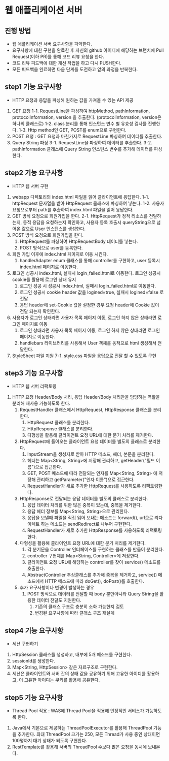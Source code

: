 # 웹 애플리케이션 서버
## 진행 방법
* 웹 애플리케이션 서버 요구사항을 파악한다.
* 요구사항에 대한 구현을 완료한 후 자신의 github 아이디에 해당하는 브랜치에 Pull Request(이하 PR)를 통해 코드 리뷰 요청을 한다.
* 코드 리뷰 피드백에 대한 개선 작업을 하고 다시 PUSH한다.
* 모든 피드백을 완료하면 다음 단계를 도전하고 앞의 과정을 반복한다.

## step1 기능 요구사항
* HTTP 요청과 응답을 파싱해 원하는 값을 가져올 수 있는 API 제공
1. GET 요청
   1-1. RequestLine을 파싱하여 httpMethod, pathInformation, protocolInformation, version 을 추출한다. (protocolInformation, version은 하나의 클래스로)
   1-2. class 분리를 통해 인스턴스 변수 별 유효성 검사를 진행한다.
   1-3. Http method인 GET, POST를 enum으로 구현한다.
2. POST 요청 : GET 요청과 마찬가지로 RequestLine 파싱하여 데이터를 추출한다.
3. Query String 파싱
   3-1. RequestLine을 파싱하여 데이터를 추출한다.
   3-2. pathInformation 클래스에 Query String 인스턴스 변수를 추가해 데이터를 파싱한다.

## step2 기능 요구사항
* HTTP 웹 서버 구현
1. webapp 디렉토리의 index.html 파일을 읽어 클라이언트에 응답한다.
   1-1. httpRequest 문자열을 받아 HttpRequest 클래스에 파싱하여 넣는다.
   1-2. 사용자 요청으로부터 path를 추출하여 index.html 파일을 읽어 응답한다.
2. GET 방식 요청으로 회원가입을 한다.
   2-1. HttpRequest가 정적 리소스를 전달하는지, 동적 응답을 요청하는지 확인하고, 사용자 등록 호출시 queryString으로 넘어온 값으로 User 인스턴스를 생성한다.
3. POST 방식 요청으로 회원가입을 한다. 
   1. HttpRequest를 파싱하여 HttpRequestBody 데이터를 넣는다. 
   2. POST 방식으로 user를 등록한다.
4. 회원 가입 이후에 index.html 페이지로 이동 시킨다.
   1. handlerAdapter enum 클래스를 통해 controller를 구현하고, user 등록시 index.html 페이지로 이동한다.
5. 로그인 성공시 index.html, 실패시 login_failed.html로 이동한다. 로그인 성공시 cookie를 활용해 로그인 상태 유지
   1. 로그인 성공 시 성공시 index.html, 실패시 login_failed.html로 이동한다.
   2. 로그인 성공시 cookie header 값을 logined=true, 실패시 logined=false 로 전달
   3. 응답 header에 set-Cookie 값을 설정한 경우 요청 header에 Cookie 값이 전달 되는지 확인한다.
6. 사용자가 로그인 상태라면 사용자 목록 페이지 이동, 로그인 하지 않은 상태라면 로그인 페이지로 이동
   1. 로그인 상태라면 사용자 목록 페이지 이동, 로그인 하지 않은 상태라면 로그인 페이지로 이동한다.
   2. handlebars 라이브러리를 사용해서 User 객체를 동적으로 html 생성해서 전달한다.
7. StyleSheet 파일 지원
   7-1. style.css 파일을 응답으로 전달 할 수 있도록 구현

## step3 기능 요구사항
* HTTP 웹 서버 리팩토링
1. HTTP 요청 Header/Body 처리, 응답 Header/Body 처리만을 담당하는 역할을 분리해 재사용 가능하도록 한다.
   1. RequestHandler 클래스에서 HttpRequest, HttpResponse 클래스를 분리한다.
      1. HttpRequest 클래스를 분리한다. 
      2. HttpResponse 클래스를 분리한다.
      3. 다형성을 활용해 클라이언트 요청 URL에 대한 분기 처리를 제거한다.
   2. HttpRequest에 들어오는 클라이언트 요청 데이터를 별도의 클래스로 분리한다. 
      1. InputStream을 생성자로 받아 HTTP 메소드, 헤더, 본문을 분리한다.
      2. 헤더는 Map<String, String>에 저장해 관리하고, getHeader("필드 이름")으로 접근한다.
      3. GET, POST 메소드에 따라 전달되는 인자를 Map<String, String> 에 저장해 관리하고 getParameter("인자 이름")으로 접근한다. 
      4. RequestHandler가 새로 추가한 HttpRequest를 사용하도록 리팩토링한다. 
   3. HttpResponse로 전달되는 응답 데이터를 별도의 클래스로 분리한다. 
      1. 응답 데이터 처리를 위한 많은 중복이 있는데, 중복을 제거한다. 
      2. 응답 헤더 정보를 Map<String, String>으로 관리한다. 
      3. 응답을 보낼때 파일을 직접 읽어 보내는 메소드는 forward(), url으로 리다이렉트 하는 메소드는 sendRedirect로 나누어 구현한다. 
      4. RequestHandler가 새로 추가한 HttpResponse를 사용하도록 리팩토링한다.
   4. 다형성을 활용해 클라이언트 요청 URL에 대한 분기 처리를 제거한다.
      1. 각 분기문을 Controller 인터페이스를 구현하는 클래스를 만들어 분리한다.
      2. controller 구현체를 Map<String, Controller>에 저장한다.
      3. 클라이언트 요청 URL에 해당하는 controller를 찾아 service() 메소드를 호출한다.
      4. AbstractController 추상클래스를 추가해 중복을 제거하고, service() 메소드에서 HTTP 메소드에 따라 doGet(), doPost()를 호출한다.
   5. 추가 요구사항이나 변경이 발생하는 경우
      1. POST 방식으로 데이터를 전달할 때 body 뿐만아니라 Query String을 활용한 데이터 전달도 지원한다.
         1. 기존의 클래스 구조로 충분히 소화 가능한지 검토
         2. 변경된 요구사항에 따라 클래스 구조 재설계

## step4 기능 요구사항
* 세션 구현하기
1. HttpSession 클래스를 생성하고, 내부에 5개 메소드를 구현한다.
2. sessionId를 생성한다.
3. Map<String, HttpSession> 같은 자료구조로 구현한다.
4. 세션은 클라이언트와 서버 간의 상태 값을 공유하기 위해 고유한 아이디를 활용하고, 이 고유한 아이디는 쿠키를 활용해 공유한다.

## step5 기능 요구사항
* Thread Pool 적용 : WAS에 Thread Pool을 적용해 안정적인 서비스가 가능하도록 한다.
1. Java에서 기본으로 제공하는 ThreadPoolExecutor를 활용해 ThreadPool 기능을 추가한다.
   최대 ThreadPool 크기는 250, 모든 Thread가 사용 중인 상태이면 100명까지 대기 상태가 되도록 구현한다.
2. RestTemplate를 활용해 서버의 ThreadPool 수보다 많은 요청을 동시에 보내본다. 